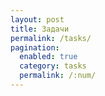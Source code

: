 ```yaml
---
layout: post
title: Задачи
permalink: /tasks/
pagination:
  enabled: true
  category: tasks
  permalink: /:num/
---
```

